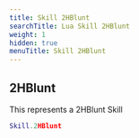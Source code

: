 ```yaml
---
title: Skill 2HBlunt
searchTitle: Lua Skill 2HBlunt
weight: 1
hidden: true
menuTitle: Skill 2HBlunt
---
```

## 2HBlunt

This represents a 2HBlunt Skill
```lua
Skill.2HBlunt
```